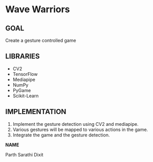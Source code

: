 # Wave Warriors

## GOAL
Create a gesture controlled game
 

## LIBRARIES
- CV2
- TensorFlow
- Mediapipe
- NumPy
- PyGame
- Scikit-Learn

## IMPLEMENTATION
1. Implement the gesture detection using CV2 and mediapipe.
2. Various gestures will be mapped to various actions in the game.
3. Integrate the game and the gesture detection.

**NAME**

Parth Sarathi Dixit
